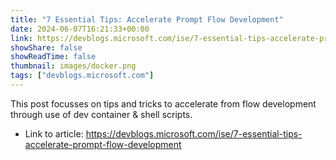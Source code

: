 ```yaml
---
title: "7 Essential Tips: Accelerate Prompt Flow Development"
date: 2024-06-07T16:21:33+00:00
link: https://devblogs.microsoft.com/ise/7-essential-tips-accelerate-prompt-flow-development
showShare: false
showReadTime: false
thumbnail: images/docker.png
tags: ["devblogs.microsoft.com"]
---
```

This post focusses on tips and tricks to accelerate from flow development through use of dev container & shell scripts.

- Link to article: https://devblogs.microsoft.com/ise/7-essential-tips-accelerate-prompt-flow-development